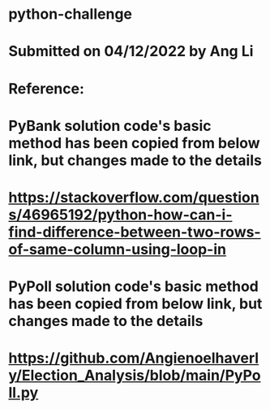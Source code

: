 # python-challenge
# Submitted on 04/12/2022 by Ang Li

# Reference:

# PyBank solution code's basic method has been copied from below link, but changes made to the details
# https://stackoverflow.com/questions/46965192/python-how-can-i-find-difference-between-two-rows-of-same-column-using-loop-in

# PyPoll solution code's basic method has been copied from below link, but changes made to the details 
# https://github.com/Angienoelhaverly/Election_Analysis/blob/main/PyPoll.py